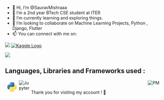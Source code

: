 - 👋 Hi, I’m @SauravMishraaa
- 👀 I’m a 2nd year BTech CSE student at ITER 
- 🌱 I’m currently learning and exploring things.
- 💞️ I’m looking to collaborate on Machine Learning Projects, Python , Django, Flutter
- 📫 You can connect with me on:
<!-- - Linkedin : https://www.linkedin.com/in/saurav-mishra-a61457220/ -->
<a href="https://www.linkedin.com/in/saurav-mishra-sa2003/"><img src="https://img.shields.io/badge/LinkedIn-white?logo=linkedin&logoColor=blue&style=for-the-bage"/></a>
<a href="https://www.kaggle.com/sauravmishraa"><img src="https://img.shields.io/badge/Kaggle-Logo-20BEFF?style=flat&logo=kaggle" alt="Kaggle Logo
"/></a>
<!-- - Hugging Face : https://huggingface.co/SauravMishra -->

<!-- <a href="https://huggingface.co/SauravMishra"><img src="https://img.shields.io/badge/Hugging%20Face-Logo-FFAE42?style=flat&logo=hugging%20face
" alt="Hugging Face Logo
"/></a> -->
<img src="https://cdna.artstation.com/p/assets/images/images/028/102/058/original/pixel-jeff-matrix-s.gif?1593487263" width="400"/>

## Languages, Libraries and Frameworks used :
<img align="left" alt="Python3" width="45px" src="https://raw.githubusercontent.com/github/explore/80688e429a7d4ef2fca1e82350fe8e3517d3494d/topics/python/python.png" />
<img align="left" alt="Jupyter" width="40px" src="https://avatars1.githubusercontent.com/u/25869250?s=200&v=4" />


<p>&nbsp;<img align="right" src="https://github-readme-stats.vercel.app/api?username=SauravMishraaa&show_icons=true" alt="PM" /></p>
<p align="center">
</p>




Thank you for visiting my account ! 🙏
<!---
SauravMishraaa/SauravMishraaa is a ✨ special ✨ repository because its `README.md` (this file) appears on your GitHub profile.
You can click the Preview link to take a look at your changes.
--->
